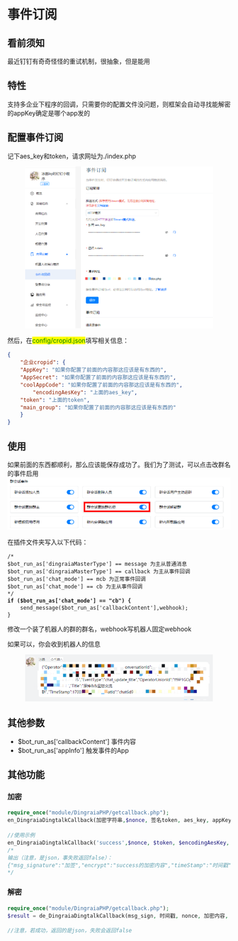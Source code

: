# 事件订阅

## 看前须知

最近钉钉有奇奇怪怪的重试机制，很抽象，但是能用

## 特性

支持多企业下程序的回调，只需要你的配置文件没问题，则框架会自动寻找能解密的appKey确定是哪个app发的

## 配置事件订阅

记下aes\_key和token，请求网址为./index.php

<figure><img src="../../.gitbook/assets/image (98).png" alt=""><figcaption></figcaption></figure>

然后，在<mark style="color:green;">config/cropid.json</mark>填写相关信息：

```json
{
    "企业cropid": {
	"AppKey": "如果你配置了前面的内容那这应该是有东西的",
	"AppSecret": "如果你配置了前面的内容那这应该是有东西的",
	"coolAppCode": "如果你配置了前面的内容那这应该是有东西的",
        "encodingAesKey": "上面的aes_key",
	"token": "上面的token",
	"main_group": "如果你配置了前面的内容那这应该是有东西的"
    }
}
```

## 使用

如果前面的东西都顺利，那么应该能保存成功了。我们为了测试，可以点击改群名的事件启用![](<../../.gitbook/assets/image (99).png>)

在插件文件夹写入以下代码：

<pre class="language-php"><code class="lang-php">/*
$bot_run_as['dingraiaMasterType'] == message 为主从普通消息
$bot_run_as['dingraiaMasterType'] == callback 为主从事件回调
$bot_run_as['chat_mode'] == mcb 为正常事件回调
$bot_run_as['chat_mode'] == cb 为主从事件回调
*/
<strong>if ($bot_run_as['chat_mode'] == "cb") {
</strong>    send_message($bot_run_as['callbackContent'],webhook);
}
</code></pre>

修改一个装了机器人的群的群名，webhook写机器人固定webhook

如果可以，你会收到机器人的信息

<figure><img src="../../.gitbook/assets/image (100).png" alt=""><figcaption></figcaption></figure>

## 其他参数

* $bot\_run\_as\['callbackContent'] 事件内容
* $bot\_run\_as\['appInfo'] 触发事件的App

## 其他功能

### 加密

```php
require_once("module/DingraiaPHP/getcallback.php");
en_DingraiaDingtalkCallback(加密字符串,$nonce, 签名token, aes_key, appKey);

//使用示例
en_DingraiaDingtalkCallback('success',$nonce, $token, $encodingAesKey, $suiteKey);
/*
输出（注意，是json，事失败返回false）：
{"msg_signature":"加签","encrypt":"success的加密内容","timeStamp":"时间戳","nonce":"nonce"}
*/
```

### 解密

```php
require_once("module/DingraiaPHP/getcallback.php");
$result = de_DingraiaDingtalkCallback(msg_sign, 时间戳, nonce, 加密内容, 签名token, aes_key, appKey);

//注意，若成功，返回的是json，失败会返回false
```
